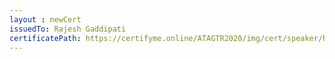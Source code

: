 ```yaml
--- 
layout : newCert 
issuedTo: Rajesh Gaddipati
certificatePath: https://certifyme.online/ATAGTR2020/img/cert/speaker/RajeshGaddipati_159d5.png
--- 
```


